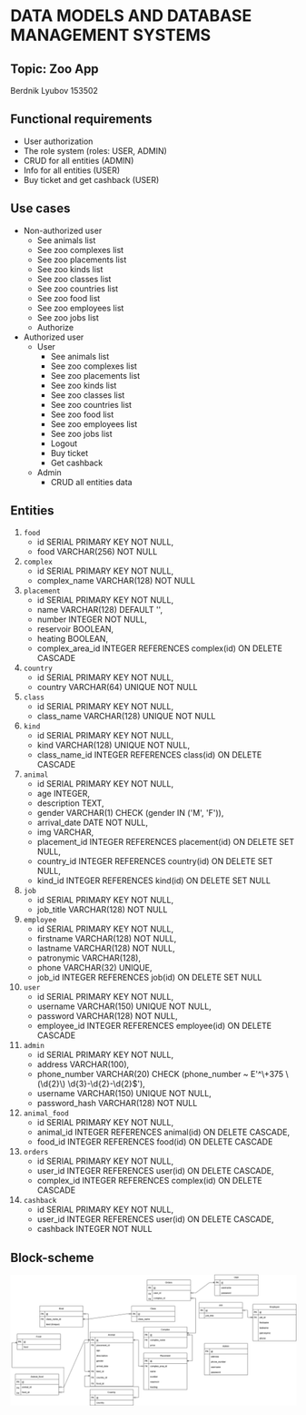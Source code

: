 # DATA MODELS AND DATABASE MANAGEMENT SYSTEMS
## Topic: Zoo App
Berdnik Lyubov 153502

## Functional requirements
* User authorization
* The role system (roles: USER, ADMIN)
* CRUD for all entities (ADMIN)
* Info for all entities (USER)
* Buy ticket and get cashback (USER)

## Use cases
* Non-authorized user
  * See animals list
  * See zoo complexes list
  * See zoo placements list
  * See zoo kinds list
  * See zoo classes list
  * See zoo countries list
  * See zoo food list
  * See zoo employees list
  * See zoo jobs list
  * Authorize
* Authorized user
  * User
    * See animals list
    * See zoo complexes list
    * See zoo placements list
    * See zoo kinds list
    * See zoo classes list
    * See zoo countries list
    * See zoo food list
    * See zoo employees list
    * See zoo jobs list
    * Logout
    * Buy ticket
    * Get cashback
  * Admin
    * CRUD all entities data

## Entities
1. `food`
   * id SERIAL PRIMARY KEY NOT NULL,
   * food VARCHAR(256) NOT NULL
2. `complex`
   * id SERIAL PRIMARY KEY NOT NULL,
   * complex_name VARCHAR(128) NOT NULL
3. `placement`
   * id SERIAL PRIMARY KEY NOT NULL,
   * name VARCHAR(128) DEFAULT '',
   * number INTEGER NOT NULL,
   * reservoir BOOLEAN,
   * heating BOOLEAN,
   * complex_area_id INTEGER REFERENCES complex(id) ON DELETE CASCADE
4. `country`
   * id SERIAL PRIMARY KEY NOT NULL,
   * country VARCHAR(64) UNIQUE NOT NULL
5. `class`
   * id SERIAL PRIMARY KEY NOT NULL,
   * class_name VARCHAR(128) UNIQUE NOT NULL
6. `kind`
   * id SERIAL PRIMARY KEY NOT NULL,
   * kind VARCHAR(128) UNIQUE NOT NULL,
   * class_name_id INTEGER REFERENCES class(id) ON DELETE CASCADE
7. `animal`
   * id SERIAL PRIMARY KEY NOT NULL,
   * age INTEGER,
   * description TEXT,
   * gender VARCHAR(1) CHECK (gender IN ('M', 'F')),
   * arrival_date DATE NOT NULL,
   * img VARCHAR,
   * placement_id INTEGER REFERENCES placement(id) ON DELETE SET NULL,
   * country_id INTEGER REFERENCES country(id) ON DELETE SET NULL,
   * kind_id INTEGER REFERENCES kind(id) ON DELETE SET NULL
8. `job`
   * id SERIAL PRIMARY KEY NOT NULL,
   * job_title VARCHAR(128) NOT NULL
9. `employee`
   * id SERIAL PRIMARY KEY NOT NULL,
   * firstname VARCHAR(128) NOT NULL,
   * lastname VARCHAR(128) NOT NULL,
   * patronymic VARCHAR(128),
   * phone VARCHAR(32) UNIQUE,
   * job_id INTEGER REFERENCES job(id) ON DELETE SET NULL
10. `user`
    * id SERIAL PRIMARY KEY NOT NULL,
    * username VARCHAR(150) UNIQUE NOT NULL,
    * password VARCHAR(128) NOT NULL,
    * employee_id INTEGER REFERENCES employee(id) ON DELETE CASCADE
11. `admin`
    * id SERIAL PRIMARY KEY NOT NULL,
    * address VARCHAR(100),
    * phone_number VARCHAR(20) CHECK (phone_number ~ E'^\\+375 \\(\\d{2}\\) \\d{3}-\\d{2}-\\d{2}$'),
    * username VARCHAR(150) UNIQUE NOT NULL,
    * password_hash VARCHAR(128) NOT NULL
12. `animal_food`
    * id SERIAL PRIMARY KEY NOT NULL,
    * animal_id INTEGER REFERENCES animal(id) ON DELETE CASCADE,
    * food_id INTEGER REFERENCES food(id) ON DELETE CASCADE
13. `orders`
    * id SERIAL PRIMARY KEY NOT NULL,
    * user_id INTEGER REFERENCES user(id) ON DELETE CASCADE,
    * complex_id INTEGER REFERENCES complex(id) ON DELETE CASCADE
14. `cashback`
    * id SERIAL PRIMARY KEY NOT NULL,
    * user_id INTEGER REFERENCES user(id) ON DELETE CASCADE,
    * cashback INTEGER NOT NULL
## Block-scheme
![Entity diagram](https://github.com/lberdnik/zoo-app/blob/main/диаграмма.png)
